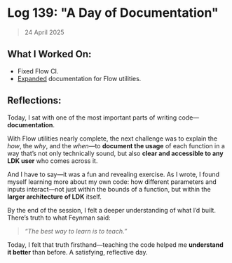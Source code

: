 # Log 139: "A Day of Documentation"

> 24 April 2025

## What I Worked On:

- Fixed Flow CI.
- [Expanded](https://github.com/lightningdevkit/rust-lightning/pull/3639#issuecomment-2827874785)
  documentation for Flow utilities.

## Reflections:

Today, I sat with one of the most important parts of writing
code—**documentation**.

With Flow utilities nearly complete, the next challenge was to explain the
_how_, the _why_, and the _when_—to **document the usage** of each function in a
way that’s not only technically sound, but also **clear and accessible to any
LDK user** who comes across it.

And I have to say—it was a fun and revealing exercise. As I wrote, I found
myself learning more about my own code: how different parameters and inputs
interact—not just within the bounds of a function, but within the **larger
architecture of LDK** itself.

By the end of the session, I felt a deeper understanding of what I’d built.
There’s truth to what Feynman said:

> _“The best way to learn is to teach.”_

Today, I felt that truth firsthand—teaching the code helped me **understand it
better** than before. A satisfying, reflective day.
